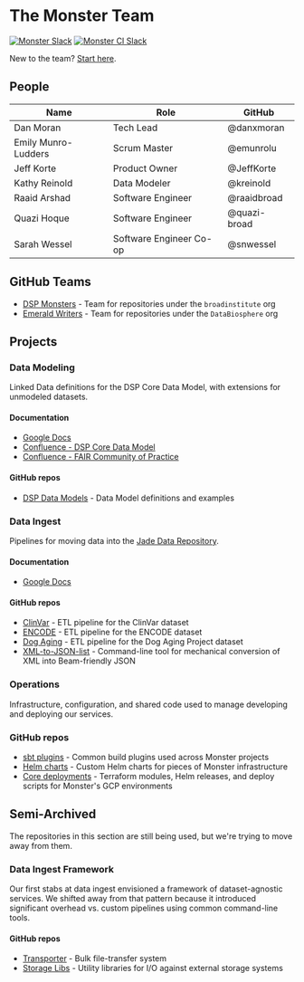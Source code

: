 # The Monster Team
[![Monster Slack](https://img.shields.io/badge/Slack%20Channel-%23monster-blue.svg?style=flat)](https://broadinstitute.slack.com/messages/CCAU5L6LV/)
[![Monster CI Slack](https://img.shields.io/badge/Slack%20Channel-%23monster--ci-blue.svg?style=flat)](https://broadinstitute.slack.com/messages/CFXEDUUP5/)

New to the team? [Start here](./getting-started/README.md).

## People

| Name | Role | GitHub |
| --- | --- | --- |
| Dan Moran | Tech Lead | @danxmoran |
| Emily Munro-Ludders | Scrum Master | @emunrolu |
| Jeff Korte | Product Owner | @JeffKorte |
| Kathy Reinold | Data Modeler | @kreinold |
| Raaid Arshad | Software Engineer | @raaidbroad |
| Quazi Hoque | Software Engineer | @quazi-broad |
| Sarah Wessel | Software Engineer Co-op | @snwessel |

## GitHub Teams
* [DSP Monsters](https://github.com/orgs/broadinstitute/teams/dsp-monsters) - Team for repositories under the `broadinstitute` org
* [Emerald Writers](https://github.com/orgs/DataBiosphere/teams/broademeraldwrite) - Team for repositories under the `DataBiosphere` org

## Projects

### Data Modeling
Linked Data definitions for the DSP Core Data Model, with extensions for unmodeled datasets.

#### Documentation
* [Google Docs](https://drive.google.com/drive/folders/1n8TP4Q_4n2pCysjQz2Hkn2kpHGEILLCj)
* [Confluence - DSP Core Data Model](https://broadinstitute.atlassian.net/wiki/spaces/DSPCDM/overview)
* [Confluence - FAIR Community of Practice](https://broadinstitute.atlassian.net/wiki/spaces/FairCoP/overview)

#### GitHub repos
* [DSP Data Models](https://github.com/broadinstitute/dsp-data-models) - Data Model definitions and examples

### Data Ingest
Pipelines for moving data into the [Jade Data Repository](https://github.com/databiosphere/jade-data-repo).

#### Documentation
* [Google Docs](https://drive.google.com/drive/folders/1LjtBbMZs5-FqTGcRjw80ZBlHhfd_LT2z)

#### GitHub repos
* [ClinVar](https://github.com/DataBiosphere/clinvar-ingest) - ETL pipeline for the ClinVar dataset
* [ENCODE](https://github.com/DataBiosphere/encode-ingest) - ETL pipeline for the ENCODE dataset
* [Dog Aging](https://github.com/DataBiosphere/dog-aging-ingest) - ETL pipeline for the Dog Aging Project dataset
* [XML-to-JSON-list](https://github.com/broadinstitute/monster-xml-to-json-list) - Command-line tool for mechanical
  conversion of XML into Beam-friendly JSON

### Operations
Infrastructure, configuration, and shared code used to manage developing and deploying our services.

### GitHub repos
* [sbt plugins](https://github.com/broadinstitute/monster-sbt-plugins) - Common build plugins used across Monster projects
* [Helm charts](https://github.com/broadinstitute/monster-helm) - Custom Helm charts for pieces of Monster infrastructure
* [Core deployments](https://github.com/broadinstitute/monster-deploy) - Terraform modules, Helm releases, and deploy scripts
  for Monster's GCP environments

## Semi-Archived
The repositories in this section are still being used, but we're trying to move away from them.

### Data Ingest Framework
Our first stabs at data ingest envisioned a framework of dataset-agnostic services.
We shifted away from that pattern because it introduced significant overhead vs. custom
pipelines using common command-line tools.

#### GitHub repos
* [Transporter](https://github.com/databiosphere/transporter) - Bulk file-transfer system
* [Storage Libs](https://github.com/broadinstitute/monster-storage-libs) - Utility libraries for I/O against external storage systems
